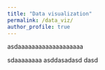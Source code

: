 ```yaml
---
title: "Data visualization"
permalink: /data_viz/
author_profile: true
---
```




asdaaaaaaaaaaaaaaaaaaa

sdaaaaaaaa
asddasadasd
dasd
